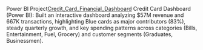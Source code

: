 Power BI Project[Credit_Card_Financial_Dashboard](https://github.com/Narry23/Credit_Card_Financial_Dashboard.git)
Credit Card Dashboard (Power BI): Built an interactive dashboard analyzing $57M revenue and 667K transactions, 
highlighting Blue cards as major contributors (83%), steady quarterly growth, and key spending patterns across
categories (Bills, Entertainment, Fuel, Grocery) and customer segments (Graduates, Businessmen).
